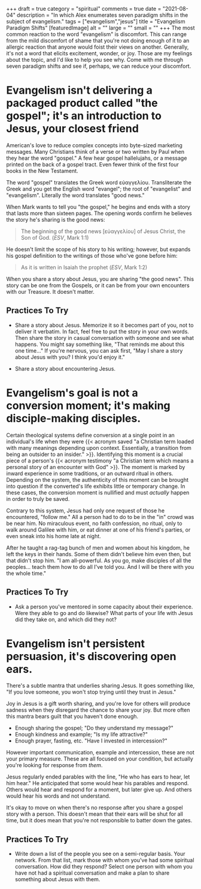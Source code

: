 +++
draft = true
category = "spiritual"
comments = true
date = "2021-08-04"
description = "In which Alex enumerates seven paradigm shifts in the subject of evangelism."
tags = ["evangelism","jesus"]
title = "Evangelism Paradigm Shifts"
[featuredImage]
  alt = ""
  large = ""
  small = ""
+++
The most common reaction to the word "evangelism" is discomfort. This can range from the mild discomfort of shame that you're not doing enough of it to an allergic reaction that anyone would foist their views on another. Generally, it's not a word that elicits excitement, wonder, or joy. Those are my feelings about the topic, and I'd like to help you see why. Come with me through seven paradigm shifts and see if, perhaps, we can reduce your discomfort.

# Evangelism isn't delivering a packaged product called "the gospel"; it's an introduction to Jesus, your closest friend

American's love to reduce complex concepts into byte-sized marketing messages. Many Christians think of a verse or two written by Paul when they hear the word "gospel." A few hear gospel hallelujahs, or a message printed on the back of a gospel tract. Even fewer think of the first four books in the New Testament.

The word "gospel" translates the Greek word εὐαγγελίου. Transliterate the Greek and you get the English word "evangel"; the root of "evangelist" and "evangelism". Literally the word translates "good news."

When Mark wants to tell you "the gospel," he begins and ends with a story that lasts more than sixteen pages. The opening words confirm he believes the story he's sharing is the good news:

> The beginning of the good news [εὐαγγελίου] of Jesus Christ, the Son of God. (_ESV_, Mark 1:1)

He doesn't limit the scope of his story to his writing; however, but expands his gospel definition to the writings of those who've gone before him:

> As it is written in Isaiah the prophet (_ESV_, Mark 1:2)

When you share a story about Jesus, you are sharing "the good news". This story can be one from the Gospels, or it can be from your own encounters with our Treasure. It doesn't matter.

## Practices To Try

- Share a story about Jesus. Memorize it so it becomes part of you, not to deliver it verbatim. In fact, feel free to put the story in your own words. Then share the story in casual conversation with someone and see what happens. You might say something like, "That reminds me about this one time..." If you're nervous, you can ask first, "May I share a story about Jesus with you? I think you'd enjoy it."

- Share a story about encountering Jesus.

# Evangelism's goal is not a conversion moment; it's making disciple-making disciples.

Certain theological systems define conversion at a single point in an individual's life when they were {{< acronym saved "a Christian term loaded with many meanings depending upon context. Essentially, a transition from being an outsider to an insider." >}}. Identifying this moment is a crucial piece of a person's {{< acronym testimony "a Christian term which means a personal story of an encounter with God" >}}. The moment is marked by inward experience in some traditions, or an outward ritual in others. Depending on the system, the authenticity of this moment can be brought into question if the converted's life exhibits little or temporary change. In these cases, the conversion moment is nullified and must _actually_ happen in order to truly be saved.

Contrary to this system, Jesus had only one request of those he encountered, "follow me." All a person had to do to be in the "in" crowd was be near him. No miraculous event, no faith confession, no ritual, only to walk around Galilee with him, or eat dinner at one of his friend's parties, or even sneak into his home late at night.

After he taught a rag-tag bunch of men and women about his kingdom, he left the keys in their hands. Some of them didn't believe him even then, but that didn't stop him. "I am all-powerful. As you go, make disciples of all the peoples... teach them how to do all I've told you. And I will be there with you the whole time."

## Practices To Try

- Ask a person you've mentored in some capacity about their experience. Were they able to go and do likewise? What parts of your life with Jesus did they take on, and which did they not?

# Evangelism isn't persistent persuasion, it's discovering open ears.

There's a subtle mantra that underlies sharing Jesus. It goes something like, "If you love someone, you won't stop trying until they trust in Jesus."

Joy in Jesus is a gift worth sharing, and you're love for others will produce sadness when they disregard the chance to share your joy. But more often this mantra bears guilt that you haven't done enough.

- Enough sharing the gospel; "Do they understand my message?"
- Enough kindness and example; "Is my life attractive?"
- Enough prayer, fasting, etc. "Have I invested in intercession?"

However important communication, example and intercession, these are not your primary measure. These are all focused on your condition, but actually you're looking for response from _them_.

Jesus regularly ended parables with the line, "He who has ears to hear, let him hear." He anticipated that some would hear his parables and respond. Others would hear and respond for a moment, but later give up. And others would hear his words and not understand.

It's okay to move on when there's no response after you share a gospel story with a person. This doesn't mean that their ears will be shut for all time, but it does mean that you're not responsible to batter down the gates.

## Practices To Try

- Write down a list of the people you see on a semi-regular basis. Your network. From that list, mark those with whom you've had some spiritual conversation. How did they respond? Select one person with whom you have not had a spiritual conversation and make a plan to share something about Jesus with them.
